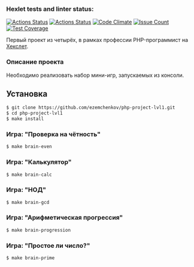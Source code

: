 ### Hexlet tests and linter status:
[![Actions Status](https://github.com/ezemchenkov/php-project-lvl1/workflows/hexlet-check/badge.svg)](https://github.com/ezemchenkov/php-project-lvl1/actions)
[![Actions Status](https://github.com/ezemchenkov/php-project-lvl1/workflows/build/badge.svg)](https://github.com/ezemchenkov/php-project-lvl1/actions)
[![Code Climate](https://codeclimate.com/github/ezemchenkov/php-project-lvl1/badges/gpa.svg)](https://codeclimate.com/github/ezemchenkov/php-project-lvl1)
[![Issue Count](https://codeclimate.com/github/ezemchenkov/php-project-lvl1/badges/issue_count.svg)](https://codeclimate.com/github/ezemchenkov/php-project-lvl1/issues)
[![Test Coverage](https://codeclimate.com/github/ezemchenkov/php-project-lvl1/badges/coverage.svg)](https://codeclimate.com/github/ezemchenkov/php-project-lvl1/coverage)


Первый проект из четырёх, в рамках профессии PHP-программист на [Хекслет](https://ru.hexlet.io/professions/php).

### Описание проекта
Необходимо реализовать набор мини-игр, запускаемых из консоли.
## Установка
```sh
$ git clone https://github.com/ezemchenkov/php-project-lvl1.git
$ cd php-project-lvl1
$ make install
```
### Игра: "Проверка на чётность"
```sh
$ make brain-even
```
### Игра: "Калькулятор"
```sh
$ make brain-calc
```
### Игра: "НОД"
```sh
$ make brain-gcd
```
### Игра: "Арифметическая прогрессия"
```sh
$ make brain-progression
```
### Игра: "Простое ли число?"
```sh
$ make brain-prime
```